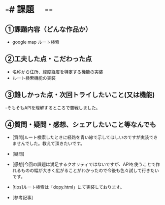 # -# 課題　 --

## ①課題内容（どんな作品か）
- google map ルート検索

## ②工夫した点・こだわった点
- 名称から住所、緯度経度を特定する機能の実装
- ルート検索機能の実装

## ③難しかった点・次回トライしたいこと(又は機能)
-そもそもAPIを理解するところで苦戦しました。



## ④質問・疑問・感想、シェアしたいこと等なんでも
- [質問]ルート検索したときに経路を青い線で示してほしいのですが実装できませんでした。教えて頂きたいです。

- [疑問]
- [感想]今回の課題は満足するクオリティではないですが、APIを使うことで作れるものの幅が大きく広がることがわかったので今後も色々試して行きたいです。
- [tips]ルート検索は「dopy.html」にて実装しております。
- [参考記事]